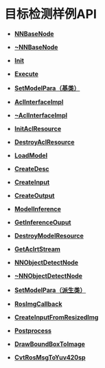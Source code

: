 # 目标检测样例API<a name="ZH-CN_TOPIC_0000001538452490"></a>

-   **[NNBaseNode](NNBaseNode.md)**  

-   **[\~NNBaseNode](NNBaseNode-3.md)**  

-   **[Init](Init.md)**  

-   **[Execute](Execute.md)**  

-   **[SetModelPara（基类）](SetModelPara（基类）.md)**  

-   **[AclInterfaceImpl](AclInterfaceImpl.md)**  

-   **[\~AclInterfaceImpl](AclInterfaceImpl-4.md)**  

-   **[InitAclResource](InitAclResource.md)**  

-   **[DestroyAclResource](DestroyAclResource.md)**  

-   **[LoadModel](LoadModel.md)**  

-   **[CreateDesc](CreateDesc.md)**  

-   **[CreateInput](CreateInput.md)**  

-   **[CreateOutput](CreateOutput.md)**  

-   **[ModelInference](ModelInference.md)**  

-   **[GetInferenceOuput](GetInferenceOuput.md)**  

-   **[DestroyModelResource](DestroyModelResource.md)**  

-   **[GetAclrtStream](GetAclrtStream.md)**  

-   **[NNObjectDetectNode](NNObjectDetectNode.md)**  

-   **[\~NNObjectDetectNode](NNObjectDetectNode-5.md)**  

-   **[SetModelPara（派生类）](SetModelPara（派生类）.md)**  

-   **[RosImgCallback](RosImgCallback.md)**  

-   **[CreateInputFromResizedImg](CreateInputFromResizedImg.md)**  

-   **[Postprocess](Postprocess.md)**  

-   **[DrawBoundBoxToImage](DrawBoundBoxToImage.md)**  

-   **[CvtRosMsgToYuv420sp](CvtRosMsgToYuv420sp.md)**  


